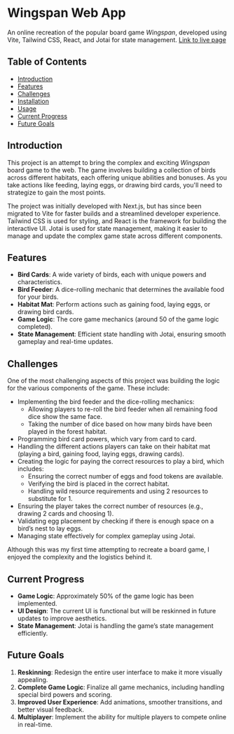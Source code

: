 # Wingspan Web App

An online recreation of the popular board game _Wingspan_, developed using Vite, Tailwind CSS, React, and Jotai for state management.
[Link to live page](https://kkawakami08.github.io/wingspan-vite/)

## Table of Contents

- [Introduction](#introduction)
- [Features](#features)
- [Challenges](#challenges)
- [Installation](#installation)
- [Usage](#usage)
- [Current Progress](#current-progress)
- [Future Goals](#future-goals)

## Introduction

This project is an attempt to bring the complex and exciting _Wingspan_ board game to the web. The game involves building a collection of birds across different habitats, each offering unique abilities and bonuses. As you take actions like feeding, laying eggs, or drawing bird cards, you'll need to strategize to gain the most points.

The project was initially developed with Next.js, but has since been migrated to Vite for faster builds and a streamlined developer experience. Tailwind CSS is used for styling, and React is the framework for building the interactive UI. Jotai is used for state management, making it easier to manage and update the complex game state across different components.

## Features

- **Bird Cards**: A wide variety of birds, each with unique powers and characteristics.
- **Bird Feeder**: A dice-rolling mechanic that determines the available food for your birds.
- **Habitat Mat**: Perform actions such as gaining food, laying eggs, or drawing bird cards.
- **Game Logic**: The core game mechanics (around 50 of the game logic completed).
- **State Management**: Efficient state handling with Jotai, ensuring smooth gameplay and real-time updates.

## Challenges

One of the most challenging aspects of this project was building the logic for the various components of the game. These include:

- Implementing the bird feeder and the dice-rolling mechanics:
  - Allowing players to re-roll the bird feeder when all remaining food dice show the same face.
  - Taking the number of dice based on how many birds have been played in the forest habitat.
- Programming bird card powers, which vary from card to card.
- Handling the different actions players can take on their habitat mat (playing a bird, gaining food, laying eggs, drawing cards).
- Creating the logic for paying the correct resources to play a bird, which includes:
  - Ensuring the correct number of eggs and food tokens are available.
  - Verifying the bird is placed in the correct habitat.
  - Handling wild resource requirements and using 2 resources to substitute for 1.
- Ensuring the player takes the correct number of resources (e.g., drawing 2 cards and choosing 1).
- Validating egg placement by checking if there is enough space on a bird’s nest to lay eggs.
- Managing state effectively for complex gameplay using Jotai.

Although this was my first time attempting to recreate a board game, I enjoyed the complexity and the logistics behind it.

## Current Progress

- **Game Logic**: Approximately 50% of the game logic has been implemented.
- **UI Design**: The current UI is functional but will be reskinned in future updates to improve aesthetics.
- **State Management**: Jotai is handling the game’s state management efficiently.

## Future Goals

1. **Reskinning**: Redesign the entire user interface to make it more visually appealing.
2. **Complete Game Logic**: Finalize all game mechanics, including handling special bird powers and scoring.
3. **Improved User Experience**: Add animations, smoother transitions, and better visual feedback.
4. **Multiplayer**: Implement the ability for multiple players to compete online in real-time.
